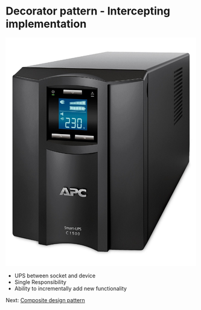 # Decorator pattern - Intercepting implementation

![UPS](img/ups.jpeg)

* UPS between socket and device
* Single Responsibility
* Ability to incrementally add new functionality

Next: [Composite design pattern](hotel_composition.md)
